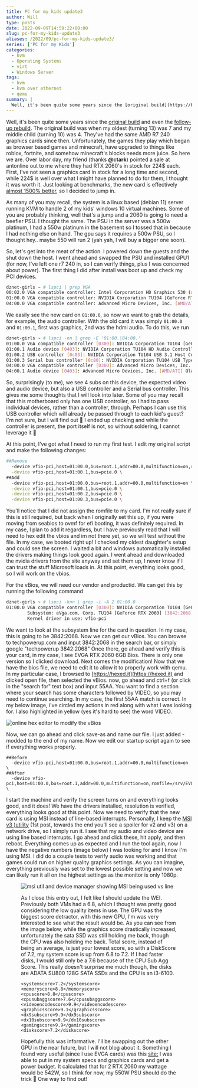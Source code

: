```yaml
---
title: PC for my kids update3
author: Will
type: posts
date: 2022-09-09T14:59:22+00:00
slug: pc-for-my-kids-update3
aliases: /2022/09/pc-for-my-kids-update3/
series: ['PC for my Kids']
categories:
  - kvm
  - Operating Systems
  - virt
  - Windows Server
tags:
  - kvm
  - kvm over ethernet
  - qemu
summary: |
  Well, it's been quite some years since the [original build](https://blog.longoconsulting.us/2017/01/pc-for-my-kids/) and even the [follow-up rebuild](https://blog.longoconsulting.us/2018/02/pc-for-my-kids-update/). The original build was when my oldest (turning 13) was 7 and my middle child (turning 10) was 4. They've had the same AMD R7 240 graphics cards since then. Unfortunately, the games they play which began as browser based games and minecraft, have upgraded to things like roblox, fortnite, and somehow minecraft's blocks needs more juice. So here we are. Over labor day, my friend (thanks **@ctark**) pointed a sale at antonline out to me where they had RTX 2060's in stock for 224$ each. First, I've not seen a graphics card in stock for a long time and second, while 224$ is well over what I might have planned to do for them, I thought it was worth it. Just looking at benchmarks, the new card is effectively [almost 1500% better](https://gpu.userbenchmark.com/Compare/Nvidia-RTX-2060-vs-AMD-R7-240/4034vsm8608), so I decided to jump in. 
---
```


Well, it's been quite some years since the [original build](https://blog.longoconsulting.us/2017/01/pc-for-my-kids/) and even the [follow-up rebuild](https://blog.longoconsulting.us/2018/02/pc-for-my-kids-update/). The original build was when my oldest (turning 13) was 7 and my middle child (turning 10) was 4. They've had the same AMD R7 240 graphics cards since then. Unfortunately, the games they play which began as browser based games and minecraft, have upgraded to things like roblox, fortnite, and somehow minecraft's blocks needs more juice. So here we are. Over labor day, my friend (thanks **@ctark**) pointed a sale at antonline out to me where they had RTX 2060's in stock for 224$ each. First, I've not seen a graphics card in stock for a long time and second, while 224$ is well over what I might have planned to do for them, I thought it was worth it. Just looking at benchmarks, the new card is effectively [almost 1500% better](https://gpu.userbenchmark.com/Compare/Nvidia-RTX-2060-vs-AMD-R7-240/4034vsm8608), so I decided to jump in. 

As many of you may recall, the system is a linux based (debian 11) server running KVM to handle 2 of my kids' windows 10 virtual machines. Some of you are probably thinking, well that's a jump and a 2060 is going to need a beefier PSU. I thought the same. The PSU in the server was a 500w platinum, I had a 550w platinum in the basement so I tossed that in because I had nothing else on hand. The gpu says it requires a 500w PSU, so I thought hey.. maybe 550 will run 2 (yah yah, I will buy a bigger one soon). 

So, let's get into the meat of the action. I powered down the guests and the shut down the host. I went ahead and swapped the PSU and installed GPU1 (for now, I've left one r7 240 in, so I can verify things, plus I was concerned about power). The first thing I did after install was boot up and check my PCI devices.


```Bash
dznet-girls ~ # lspci | grep VGA
00:02.0 VGA compatible controller: Intel Corporation HD Graphics 530 (rev 06)
01:00.0 VGA compatible controller: NVIDIA Corporation TU104 [GeForce RTX 2060] (rev a1)
04:00.0 VGA compatible controller: Advanced Micro Devices, Inc. [AMD/ATI] Oland PRO [Radeon R7 240/340] (rev 87)
```

We easily see the new card on `01:00.0`, so now we want to grab the details, for example, the audio controller. With the old card it was simply `01:00.0` and `01:00.1`, first was graphics, 2nd was the hdmi audio. To do this, we run


```Bash
dznet-girls ~ # lspci -nn | grep -E '01:00.|04:00.'
01:00.0 VGA compatible controller [0300]: NVIDIA Corporation TU104 [GeForce RTX 2060] [10de:1e89] (rev a1)
01:00.1 Audio device [0403]: NVIDIA Corporation TU104 HD Audio Controller [10de:10f8] (rev a1)
01:00.2 USB controller [0c03]: NVIDIA Corporation TU104 USB 3.1 Host Controller [10de:1ad8] (rev a1)
01:00.3 Serial bus controller [0c80]: NVIDIA Corporation TU104 USB Type-C UCSI Controller [10de:1ad9] (rev a1)
04:00.0 VGA compatible controller [0300]: Advanced Micro Devices, Inc. [AMD/ATI] Oland PRO [Radeon R7 240/340] [1002:6613] (rev 87)
04:00.1 Audio device [0403]: Advanced Micro Devices, Inc. [AMD/ATI] Oland/Hainan/Cape Verde/Pitcairn HDMI Audio [Radeon HD 7000 Series] [1002:aab0]
```

So, surprisingly (to me), we see 4 subs on this device, the expected video and audio device, but also a USB controller and a Serial bus controller. This gives me some thoughts that I will look into later. Some of you may recall that this motherboard only has one USB controller, so I had to pass individual devices, rather than a controller, through. Perhaps I can use this USB controller which will already be passed through to each kid's guest? I'm not sure, but I will find out 🙂 I ended up checking and while the controller is present, the port itself is not, so without soldering, I cannot leverage it 🙁

At this point, I've got what I need to run my first test. I edit my original script and make the following changes:


```Bash
##Remove
  -device vfio-pci,host=01:00.0,bus=root.1,addr=00.0,multifunction=on,romfile=/srv/TV809MH.570 \
  -device vfio-pci,host=01:00.1,bus=pcie.0 \
##Add
  -device vfio-pci,host=01:00.0,bus=root.1,addr=00.0,multifunction=on \
  -device vfio-pci,host=01:00.1,bus=pcie.0 \
  -device vfio-pci,host=01:00.2,bus=pcie.0 \
  -device vfio-pci,host=01:00.3,bus=pcie.0 \
```

You'll notice that I did not assign the romfile to my card. I'm not really sure if this is still required, but back when I originally set this up, if you were moving from seabios to ovmf for efi booting, it was definitely required. In my case, I plan to add it regardless, but I have previously read that I will need to hex edit the vbios and im not there yet, so we will test without the file. In my case, we booted right up! I checked my oldest daughter's setup and could see the screen. I waited a bit and windows automatically installed the drivers making things look good again. I went ahead and downloaded the nvidia drivers from the site anyway and set them up, I never know if I can trust the stuff Microsoft loads in. At this point, everything looks good, so I will work on the vbios.

For the vBios, we will need our vendor and productid. We can get this by running the following command


```Bash
dznet-girls ~ # lspci -knn | grep -i -A 2 01:00.0
01:00.0 VGA compatible controller [0300]: NVIDIA Corporation TU104 [GeForce RTX 2060] [10de:1e89] (rev a1)
        Subsystem: eVga.com. Corp. TU104 [GeForce RTX 2060] [3842:2068]
        Kernel driver in use: vfio-pci
```

We want to look at the subsystem line for the card in question. In my case, this is going to be 3842:2068. Now we can get our vBios. You can browse to techpowerup.com and input 3842:2068 in the search bar, or simply google "techpowerup 3842:2068" Once there, go ahead and verify this is your card, in my case, I see EVGA RTX 2060 6GB Bios. There is only one version so I clicked download. Next comes the modification! Now that we have the bios file, we need to edit it to allow it to properly work with qemu. In my particular case, I browsed to [https://hexed.it](https://hexed.it) and clicked open file, then selected the vBios. now, go ahead and ctrl+f (or click in the "search for" text box) and input 55AA. You want to find a section where your search has some characters followed by VIDEO, so you may need to continue searching. In my case, the first 55AA match is correct. In my below image, i've circled my actions in red along with what I was looking for. I also highlighted in yellow (yes it's hard to see) the word VIDEO.

![online hex editor to modify the vBios](/images/pc-for-my-kids-update3/hexedit.png)

Now, we can go ahead and click save-as and name our file. I just added -modded to the end of my name. Now we edit our startup script again to see if everything works properly.


```Shell
##Before
  -device vfio-pci,host=01:00.0,bus=root.1,addr=00.0,multifunction=on \
##After
  -device vfio-pci,host=01:00.0,bus=root.1,addr=00.0,multifunction=on,romfile=/srv/EVGA.RTX2060.rom \
```

I start the machine and verify the screen turns on and everything looks good, and it does! We have the drivers installed, resolution is verified, everything looks good at this point. Now we need to verify that the new card is using MSI instead of line-based interrupts. Personally, I keep the [MSI][1] <a rel="noreferrer noopener" href="https://forums.guru3d.com/threads/windows-line-based-vs-message-signaled-based-interrupts-msi-tool.378044/" target="_blank">v3 )[utility][1] (1st post, towards the end you'll see a spoiler for v2 and v3) on a network drive, so I simply run it. I see that my audio and video device are using line based interrupts. I go ahead and click these, hit apply, and then reboot. Everything comes up as expected and I run the tool again, now I have the negative numbers (image below) I was looking for and I know I'm using MSI. I did do a couple tests to verify audio was working and that games could run on higher quality graphics settings. As you can imagine, everything previously was set to the lowest possible setting and now we can likely run it all on the highest settings as the monitor is only 1080p. <figure class="wp-block-image size-large is-resized">

![msi util and device manager showing MSI being used vs line](/images/pc-for-my-kids-update3/msi_vs_line.jpg)

As I close this entry out, I felt like I should update the WEI. Previously both VMs had a 6.8, which I thought was pretty good considering the low quality items in use. The GPU was the biggest score detractor, with this new GPU, I'm was very interested to see what the result would be. As you can see from the image below, while the graphics score drastically increased, unfortunately the sata SSD was still holding me back, though the CPU was also holding me back. Total score, instead of being an average, is just your lowest score, so with a DiskScore of 7.2, my system score is up from 6.8 to 7.2. If I had faster disks, I would still only be a 7.6 because of the CPU Sub Agg Score. This really doesn't surprise me much though, the disks are ADATA SU800 128G SATA SSDs and the CPU is an i3-6100.


```Shell
<systemscore>7.2</systemscore>
<memoryscore>8.8</memoryscore>
<cpuscore>8.8</cpuscore>
<cpusubaggscore>7.6</cpusubaggscore>
<videoencodescore>9.9</videoencodescore>
<graphicsscore>9.1</graphicsscore>
<dx9subscore>9.9</dx9subscore>
<dx10subscore>9.9</dx10subscore>
<gamingscore>9.9</gamingscore>
<diskscore>7.2</diskscore>
```

Hopefully this was informative. I'll be swapping out the other GPU in the near future, but I will not blog about it. Something I found very useful (since I use EVGA cards) was this [site:](https://www.evga.com/power-meter/) I was able to put in my system specs and graphics cards and get a power budget. It calculated that for 2 RTX 2060 my wattage would be 542W, so I think for now, my 550W PSU should do the trick 🙂 One way to find out!

 [1]: https://forums.guru3d.com/threads/windows-line-based-vs-message-signaled-based-interrupts-msi-tool.378044/